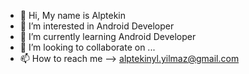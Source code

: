 - 👋 Hi, My name is Alptekin
- 👀 I’m interested in Android Developer
- 🌱 I’m currently learning Android Developer
- 💞️ I’m looking to collaborate on ...
- 📫 How to reach me --> alptekinyl.yilmaz@gmail.com


<!---
Hello, I am developing myself on android.I want to throw my projects here and learn new things by reading your codes
Thank you..
--->

